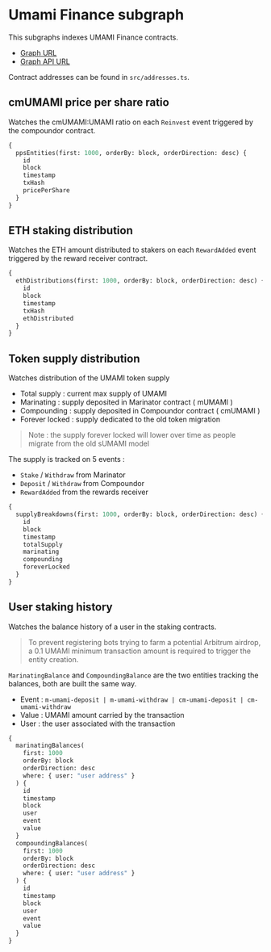 # Umami Finance subgraph

This subgraphs indexes UMAMI Finance contracts.

- [Graph URL](https://thegraph.com/hosted-service/subgraph/umamidao/protocol-metrics)
- [Graph API URL](https://api.thegraph.com/subgraphs/name/umamidao/protocol-metrics)

Contract addresses can be found in `src/addresses.ts`.

## cmUMAMI price per share ratio

Watches the cmUMAMI:UMAMI ratio on each `Reinvest` event triggered by the compoundor contract.

```graphql
{
  ppsEntities(first: 1000, orderBy: block, orderDirection: desc) {
    id
    block
    timestamp
    txHash
    pricePerShare
  }
}
```

## ETH staking distribution

Watches the ETH amount distributed to stakers on each `RewardAdded` event triggered by the reward receiver contract.

```graphql
{
  ethDistributions(first: 1000, orderBy: block, orderDirection: desc) {
    id
    block
    timestamp
    txHash
    ethDistributed
  }
}
```

## Token supply distribution

Watches distribution of the UMAMI token supply

- Total supply : current max supply of UMAMI
- Marinating : supply deposited in Marinator contract ( mUMAMI )
- Compounding : supply deposited in Compoundor contract ( cmUMAMI )
- Forever locked : supply dedicated to the old token migration

> Note : the supply forever locked will lower over time as people migrate from the old sUMAMI model

The supply is tracked on 5 events :

- `Stake` / `Withdraw` from Marinator
- `Deposit` / `Withdraw` from Compoundor
- `RewardAdded` from the rewards receiver

```graphql
{
  supplyBreakdowns(first: 1000, orderBy: block, orderDirection: desc) {
    id
    block
    timestamp
    totalSupply
    marinating
    compounding
    foreverLocked
  }
}
```

## User staking history

Watches the balance history of a user in the staking contracts.

> To prevent registering bots trying to farm a potential Arbitrum airdrop, a 0.1 UMAMI minimum transaction amount is required to trigger the entity creation.

`MarinatingBalance` and `CompoundingBalance` are the two entities tracking the balances, both are built the same way.

- Event : `m-umami-deposit | m-umami-withdraw | cm-umami-deposit | cm-umami-withdraw`
- Value : UMAMI amount carried by the transaction
- User : the user associated with the transaction

```graphql
{
  marinatingBalances(
    first: 1000
    orderBy: block
    orderDirection: desc
    where: { user: "user address" }
  ) {
    id
    timestamp
    block
    user
    event
    value
  }
  compoundingBalances(
    first: 1000
    orderBy: block
    orderDirection: desc
    where: { user: "user address" }
  ) {
    id
    timestamp
    block
    user
    event
    value
  }
}
```
